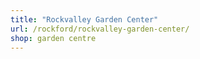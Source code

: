 ```yaml
---
title: "Rockvalley Garden Center"
url: /rockford/rockvalley-garden-center/
shop: garden centre
---
```

